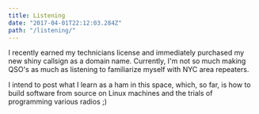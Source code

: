 ```yaml
---
title: Listening
date: "2017-04-01T22:12:03.284Z"
path: "/listening/"
---
```


I recently earned my technicians license and immediately purchased my new shiny callsign as a domain name. Currently, I'm not so much making QSO's as much as listening to familiarize myself with NYC area repeaters.

I intend to post what I learn as a ham in this space, which, so far, is how to build software from source on Linux machines and the trials of programming various radios ;)
